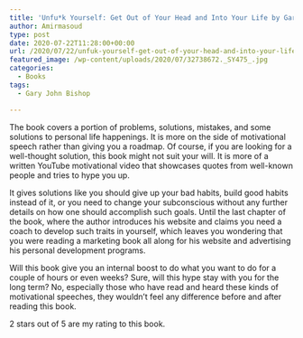 ```yaml
---
title: 'Unfu*k Yourself: Get Out of Your Head and Into Your Life by Gary John Bishop'
author: Amirmasoud
type: post
date: 2020-07-22T11:28:00+00:00
url: /2020/07/22/unfuk-yourself-get-out-of-your-head-and-into-your-life-by-gary-john-bishop/
featured_image: /wp-content/uploads/2020/07/32738672._SY475_.jpg
categories:
  - Books
tags:
  - Gary John Bishop

---
```

 

The book covers a portion of problems, solutions, mistakes, and some solutions to personal life happenings. It is more on the side of motivational speech rather than giving you a roadmap. Of course, if you are looking for a well-thought solution, this book might not suit your will. It is more of a written YouTube motivational video that showcases quotes from well-known people and tries to hype you up.

It gives solutions like you should give up your bad habits, build good habits instead of it, or you need to change your subconscious without any further details on how one should accomplish such goals. Until the last chapter of the book, where the author introduces his website and claims you need a coach to develop such traits in yourself, which leaves you wondering that you were reading a marketing book all along for his website and advertising his personal development programs.

Will this book give you an internal boost to do what you want to do for a couple of hours or even weeks? Sure, will this hype stay with you for the long term? No, especially those who have read and heard these kinds of motivational speeches, they wouldn&#8217;t feel any difference before and after reading this book.

2 stars out of 5 are my rating to this book.